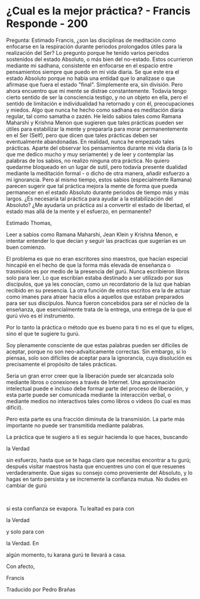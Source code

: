 # ¿Cual es la mejor práctica? - Francis Responde - 200

Pregunta: Estimado Francis, ¿son las disciplinas de meditación como enfocarse en la respiración durante periodos prolongados útiles para la realización del Ser? Lo pregunto porque he tenido varios periodos sostenidos del estado Absoluto, o más bien del no-estado. Estos ocurrieron mediante mi sadhana, consistente en enfocarse en el espacio entre pensamientos siempre que puedo en mi vida diaria. Se que este era el estado Absoluto porque no había una entidad que lo analizase o que afirmase que fuera el estado "final". Simplemente era, sin división. Pero ahora encuentro que mi mente se distrae constantemente. Todavía tengo cierto sentido de ser la consciencia testigo, y no un objeto en ella, pero el sentido de limitación e individualidad ha retornado y con él, preocupaciones y miedos. Algo que nunca he hecho como sadhana es meditación diaria regular, tal como samatha o zazén. He leído sabios tales como Ramana Maharshi y Krishna Menon que sugieren que tales prácticas pueden ser útiles para estabilizar la mente y prepararla para morar permanentemente en el Ser (Self), pero que dicen que tales prácticas deben ser eventualmente abandonadas. En realidad, nunca he empezado tales prácticas. Aparte del observar los pensamientos durante mi vida diaria (a lo que me dedico mucho y muy seriamente) y de leer y contemplar las palabras de los sabios, no realizo ninguna otra práctica. No quiero quedarme bloqueado en un lugar de sutil, pero todavía presente dualidad mediante la meditación formal - o dicho de otra manera, añadir esfuerzo a mi ignorancia. Pero al mismo tiempo, estos sabios (especialmente Ramana) parecen sugerir que tal práctica mejora la mente de forma que pueda permanecer en el estado Absoluto durante periodos de tiempo más y más largos. ¿Es necesaria tal práctica para ayudar a la estabilización del Absoluto? ¿Me ayudaría un práctica así a convertir el estado de libertad, el estado mas allá de la mente y el esfuerzo, en permanente?

Estimado Thomas,

Leer a sabios como Ramana Maharshi, Jean Klein y Krishna Menon, e intentar entender lo que decían y seguir las practicas que sugerían es un buen comienzo. 

El problema es que no eran escritores sino maestros, que hacían especial hincapié en el hecho de que la forma más elevada de enseñanza o trasmisión es por medio de la presencia del gurú. Nunca escribieron libros solo para leer. Lo que escribían estaba destinado a ser utilizado por sus discípulos, que ya les conocían, como un recordatorio de la luz que habían recibido en su presencia. La otra función de estos escritos era la de actuar como imanes para atraer hacia ellos a aquellos que estaban preparados para ser sus discípulos. Nunca fueron concebidos para ser el núcleo de la enseñanza, que esencialmente trata de la entrega, una entrega de la que el gurú vivo es el instrumento.

Por lo tanto la práctica o método que es bueno para ti no es el que tu eliges, sino el que te sugiere tu gurú.

Soy plenamente consciente de que estas palabras pueden ser difíciles de aceptar, porque no son neo-advaiticamente correctas. Sin embargo, si lo piensas, solo son difíciles de aceptar para la ignorancia, cuya disolución es precisamente el propósito de tales prácticas.

Seria un gran error creer que la liberación puede ser alcanzada solo mediante libros o conexiones a través de Internet. Una aproximación intelectual puede e incluso debe formar parte del proceso de liberación, y esta parte puede ser comunicada mediante la interacción verbal, o mediante medios no interactivos tales como libros o videos (lo cual es mas difícil).

Pero esta parte es una fracción diminuta de la transmisión. La parte más importante no puede ser transmitida mediante palabras.

La práctica que te sugiero a ti es seguir hacienda lo que haces, buscando 

la Verdad

 sin esfuerzo, hasta que se te haga claro que necesitas encontrar a tu gurú; después visitar maestros hasta que encuentres uno con el que resuenes verdaderamente. Que sigas su consejo como proveniente del Absoluto, y lo hagas en tanto persista y se incremente la confianza mutua. No dudes en cambiar de gurú

  

si esta confianza se evapora. Tu lealtad es para con 

la Verdad

 y solo para con 

la Verdad. En

 algún momento, tu karana gurú te llevará a casa.

Con afecto,

Francis

Traducido por Pedro Brañas

